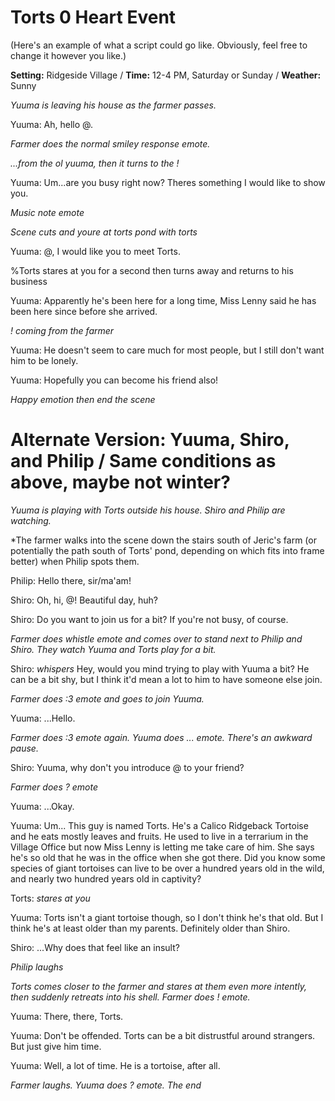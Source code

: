 # Torts 0 Heart Event
(Here's an example of what a script could go like. Obviously, feel free to change it however you like.)

**Setting:** Ridgeside Village / **Time:** 12-4 PM, Saturday or Sunday / **Weather:** Sunny

*Yuuma is leaving his house as the farmer passes.*

Yuuma: Ah, hello @.

*Farmer does the normal smiley response emote.*

*...from the ol yuuma, then it turns to the !*

Yuuma: Um...are you busy right now? Theres something I would like to show you.

*Music note emote*

*Scene cuts and youre at torts pond with torts*

Yuuma: @, I would like you to meet Torts.

%Torts stares at you for a second then turns away and returns to his business

Yuuma: Apparently he's been here for a long time, Miss Lenny said he has been here since before she arrived.

*! coming from the farmer*

Yuuma: He doesn't seem to care much for most people, but I still don't want him to be lonely.

Yuuma: Hopefully you can become his friend also!

*Happy emotion then end the scene*



# Alternate Version: Yuuma, Shiro, and Philip / Same conditions as above, maybe not winter?

*Yuuma is playing with Torts outside his house. Shiro and Philip are watching.*

*The farmer walks into the scene down the stairs south of Jeric's farm (or potentially the path south of Torts' pond, depending on which fits into frame better) when Philip spots them.

Philip: Hello there, sir/ma'am!

Shiro: Oh, hi, @! Beautiful day, huh?

Shiro: Do you want to join us for a bit? If you're not busy, of course.

*Farmer does whistle emote and comes over to stand next to Philip and Shiro. They watch Yuuma and Torts play for a bit.*

Shiro: *whispers* Hey, would you mind trying to play with Yuuma a bit? He can be a bit shy, but I think it'd mean a lot to him to have someone else join.

*Farmer does :3 emote and goes to join Yuuma.*

Yuuma: ...Hello.

*Farmer does :3 emote again. Yuuma does ... emote. There's an awkward pause.*

Shiro: Yuuma, why don't you introduce @ to your friend?

*Farmer does ? emote*

Yuuma: ...Okay.

Yuuma: Um... This guy is named Torts. He's a Calico Ridgeback Tortoise and he eats mostly leaves and fruits. He used to live in a terrarium in the Village Office but now Miss Lenny is letting me take care of him. She says he's so old that he was in the office when she got there. Did you know some species of giant tortoises can live to be over a hundred years old in the wild, and nearly two hundred years old in captivity?

Torts: *stares at you*

Yuuma: Torts isn't a giant tortoise though, so I don't think he's that old. But I think he's at least older than my parents. Definitely older than Shiro.

Shiro: ...Why does that feel like an insult?

*Philip laughs*

*Torts comes closer to the farmer and stares at them even more intently, then suddenly retreats into his shell. Farmer does ! emote.*

Yuuma: There, there, Torts.

Yuuma: Don't be offended. Torts can be a bit distrustful around strangers. But just give him time.

Yuuma: Well, a lot of time. He is a tortoise, after all.

*Farmer laughs. Yuuma does ? emote. The end*
